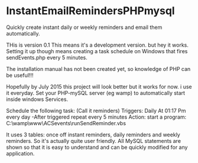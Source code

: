 InstantEmailRemindersPHPmysql
=============================

Quickly create instant daily or weekly reminders and email them automatically.



THis is version 0.1
This means it's a development version.
but hey it works.
Setting it up though means creating a task schedule on Windows that fires sendEvents.php every 5 minutes.

The installation manual has not been created yet, so knowledge of PHP can be useful!!!

Hopefully by July 2015 this project will look better but it works for now. i use it everyday.
Set your PHP-mySQL server (eg wamp) to automatically start inside windows Services.

Schedule the following task:
(Call it reminders) Triggers: Daily At 01:17 Pm every day -After triggered repeat every 5 minutes
Action: start a program: C:\wamp\www\ACSevents\runSendReminder.vbs

It uses 3 tables: once off instant reminders, daily reminders and weekly reminders.
So it's actually quite user friendly.
All MySQL statements are shown so that it is easy to understand and can be quickly modified for any application.



